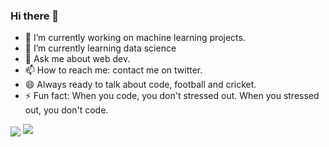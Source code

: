 ### Hi there 👋


- 🔭 I’m currently working on machine learning projects.
- 🌱 I’m currently learning data science
- 💬 Ask me about web dev.
- 📫 How to reach me: contact me on twitter.
- 😄 Always ready to talk about code, football and cricket.
- ⚡ Fun fact: When you code, you don't stressed out. When you stressed out, you don't code.



<img align="center" src="http://github-readme-streak-stats.herokuapp.com?user=the-last-crusaderr&theme=onedark&date_format=M%20j%5B%2C%20Y%5D" /> 



<img src="https://github-readme-stats.vercel.app/api/top-langs?username=the-last-crusaderr&layout=compact&theme=onedark"/>
